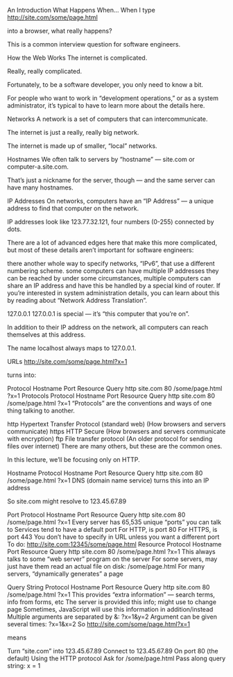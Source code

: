 An Introduction
What Happens When…
When I type http://site.com/some/page.html

into a browser, what really happens?

This is a common interview question for software engineers.

How the Web Works
The internet is complicated.

Really, really complicated.

Fortunately, to be a software developer, you only need to know a bit.

For people who want to work in “development operations,” or as a system administrator, it’s typical to have to learn more about the details here.

Networks
A network is a set of computers that can intercommunicate.

The internet is just a really, really big network.

The internet is made up of smaller, “local” networks.

Hostnames
We often talk to servers by “hostname” — site.com or computer-a.site.com.

That’s just a nickname for the server, though — and the same server can have many hostnames.

IP Addresses
On networks, computers have an “IP Address” — a unique address to find that computer on the network.

IP addresses look like 123.77.32.121, four numbers (0-255) connected by dots.

There are a lot of advanced edges here that make this more complicated, but most of these details aren’t important for software engineers:

there another whole way to specify networks, “IPv6”, that use a different numbering scheme.
some computers can have multiple IP addresses they can be reached by
under some circumstances, multiple computers can share an IP address and have this be handled by a special kind of router. If you’re interested in system administration details, you can learn about this by reading about “Network Address Translation”.

127.0.0.1
127.0.0.1 is special — it’s “this computer that you’re on”.

In addition to their IP address on the network, all computers can reach themselves at this address.

The name localhost always maps to 127.0.0.1.

URLs
http://site.com/some/page.html?x=1

turns into:

Protocol Hostname Port Resource Query
http site.com 80 /some/page.html ?x=1
Protocols
Protocol Hostname Port Resource Query
http site.com 80 /some/page.html ?x=1
“Protocols” are the conventions and ways of one thing talking to another.

http
Hypertext Transfer Protocol (standard web) (How browsers and servers communicate)
https
HTTP Secure (How browsers and servers communicate with encryption)
ftp
File transfer protocol (An older protocol for sending files over internet)
There are many others, but these are the common ones.

In this lecture, we’ll be focusing only on HTTP.

Hostname
Protocol Hostname Port Resource Query
http site.com 80 /some/page.html ?x=1
DNS (domain name service) turns this into an IP address

So site.com might resolve to 123.45.67.89

Port
Protocol Hostname Port Resource Query
http site.com 80 /some/page.html ?x=1
Every server has 65,535 unique “ports” you can talk to
Services tend to have a default port
For HTTP, is port 80
For HTTPS, is port 443
You don’t have to specify in URL unless you want a different port
To do: http://site.com:12345/some/page.html
Resource
Protocol Hostname Port Resource Query
http site.com 80 /some/page.html ?x=1
This always talks to some “web server” program on the server
For some servers, may just have them read an actual file on disk: /some/page.html
For many servers, “dynamically generates” a page

Query String
Protocol Hostname Port Resource Query
http site.com 80 /some/page.html ?x=1
This provides “extra information” — search terms, info from forms, etc
The server is provided this info; might use to change page
Sometimes, JavaScript will use this information in addition/instead
Multiple arguments are separated by &: ?x=1&y=2
Argument can be given several times: ?x=1&x=2
So
http://site.com/some/page.html?x=1

means

Turn “site.com” into 123.45.67.89
Connect to 123.45.67.89
On port 80 (the default)
Using the HTTP protocol
Ask for /some/page.html
Pass along query string: x = 1
